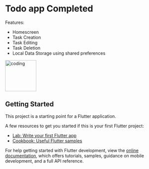 # Todo app Completed

Features:

- Homescreen
- Task Creation
- Task Editing
- Task Deletion
- Local Data Storage using shared preferences

<img align="center" alt="coding" width="100" src="https://github.com/balkrishnalamsal/codsoft_intern_todoapp/raw/master/1128.gif">


## Getting Started

This project is a starting point for a Flutter application.

A few resources to get you started if this is your first Flutter project:

- [Lab: Write your first Flutter app](https://docs.flutter.dev/get-started/codelab)
- [Cookbook: Useful Flutter samples](https://docs.flutter.dev/cookbook)

For help getting started with Flutter development, view the
[online documentation](https://docs.flutter.dev/), which offers tutorials,
samples, guidance on mobile development, and a full API reference.
